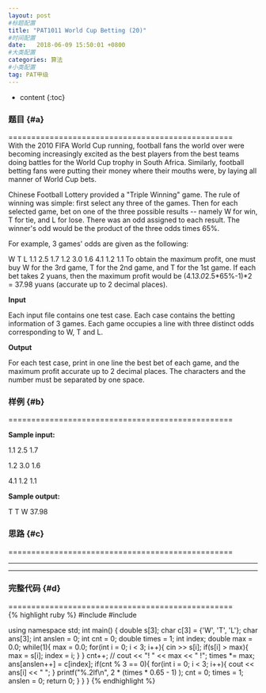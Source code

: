 ```yaml
---
layout: post
#标题配置
title: "PAT1011 World Cup Betting (20)"
#时间配置
date:   2018-06-09 15:50:01 +0800
#大类配置
categories: 算法
#小类配置
tag: PAT甲级
---
```


* content
{:toc}
 

### 题目  {#a}

=================================================  
With the 2010 FIFA World Cup running, football fans the world over were becoming increasingly excited as the best players from the best teams doing battles for the World Cup trophy in South Africa. Similarly, football betting fans were putting their money where their mouths were, by laying all manner of World Cup bets.

Chinese Football Lottery provided a "Triple Winning" game. The rule of winning was simple: first select any three of the games. Then for each selected game, bet on one of the three possible results -- namely W for win, T for tie, and L for lose. There was an odd assigned to each result. The winner's odd would be the product of the three odds times 65%.

For example, 3 games' odds are given as the following:

 W    T    L
1.1  2.5  1.7
1.2  3.0  1.6
4.1  1.2  1.1
To obtain the maximum profit, one must buy W for the 3rd game, T for the 2nd game, and T for the 1st game. If each bet takes 2 yuans, then the maximum profit would be (4.1*3.0*2.5*65%-1)*2 = 37.98 yuans (accurate up to 2 decimal places).

**Input**

Each input file contains one test case. Each case contains the betting information of 3 games. Each game occupies a line with three distinct odds corresponding to W, T and L.

**Output**

For each test case, print in one line the best bet of each game, and the maximum profit accurate up to 2 decimal places. The characters and the number must be separated by one space.




### 样例  {#b}


=================================================  

**Sample input:**  

1.1 2.5 1.7  

1.2 3.0 1.6  

4.1 1.2 1.1  

**Sample output:**  

T T W 37.98

  

### 思路  {#c}

=================================================  

 ****  
 ****

### 完整代码  {#d}

=================================================  
   {% highlight ruby %}
#include <iostream>
#include <cstdio>

using namespace std;
int main() {
	double s[3];
	char c[3] = {'W', 'T', 'L'};
	char ans[3];
	int anslen = 0;
	int cnt = 0;
	double times = 1;
	int index;
	double max = 0.0;
	while(1){
		max = 0.0;
		for(int i = 0; i < 3; i++){
			cin >> s[i];
			if(s[i] > max){
				max = s[i];
				index = i;
			}
		}
		cnt++;
//		cout << "! " << max << " !";
		times *= max;
		ans[anslen++] = c[index];
		if(cnt % 3 == 0){
			for(int i = 0; i < 3; i++){
				cout << ans[i] << " ";
			}
			printf("%.2lf\n", 2 * (times * 0.65 - 1) );
			cnt = 0;
			times = 1;
			anslen = 0;
			return 0;
		}
	}
}
{% endhighlight %}  

